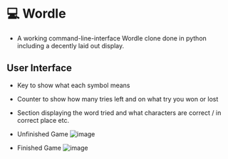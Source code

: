# 💻 Wordle
- A working command-line-interface Wordle clone done in python including a decently laid out display.

## User Interface

- Key to show what each symbol means
- Counter to show how many tries left and on what try you won or lost
- Section displaying the word tried and what characters are correct / in correct place etc.

- Unfinished Game
![image](https://user-images.githubusercontent.com/92184180/201767391-c6d26ed1-b137-4f1b-9216-392e222a90e7.png)

- Finished Game
![image](https://user-images.githubusercontent.com/92184180/201768398-43584da6-d140-45a6-9f07-71e8a7e51f96.png)
